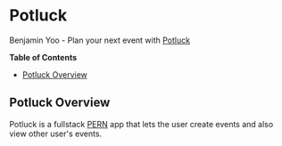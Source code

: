 # Potluck

Benjamin Yoo - Plan your next event with [Potluck](https://potluck2021aa.herokuapp.com/login)

**Table of Contents**
* [Potluck Overview](#potluck-overview)


## Potluck Overview
Potluck is a fullstack [PERN](https://www.geeksforgeeks.org/what-is-pern-stack/) app that lets the user create events and also view other user's events.


